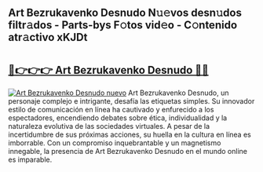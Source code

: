 ## Art Bezrukavenko Desnudo N𝚞𝚎vos desn𝚞dos filtr𝚊dos - Parts-bys F𝚘tos vid𝚎o - C𝚘ntenido atr𝚊ctivo xKJDt

# <h2><a href="http://mbcctc.tromn.icu/?c=Art+Bezrukavenko+Desnudo">🔗👉👉👉 Art Bezrukavenko Desnudo 🔗🔗</a></h2>

[![Art Bezrukavenko Desnudo nuevo](https://i.imgur.com/pEAQMta.gif)](http://mbcctc.tromn.icu/?c=Art+Bezrukavenko+Desnudo)
Art Bezrukavenko Desnudo, un personaje complejo e intrigante, desafía las etiquetas simples. Su innovador estilo de comunicación en línea ha cautivado y enfurecido a los espectadores, encendiendo debates sobre ética, individualidad y la naturaleza evolutiva de las sociedades virtuales. A pesar de la incertidumbre de sus próximas acciones, su huella en la cultura en línea es imborrable. Con un compromiso inquebrantable y un magnetismo innegable, la presencia de Art Bezrukavenko Desnudo en el mundo online es imparable.

